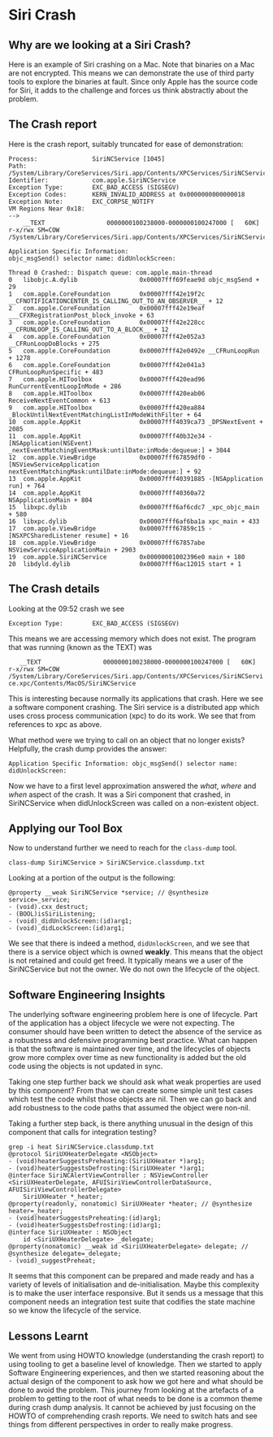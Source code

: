 # Siri Crash

## Why are we looking at a Siri Crash?

Here is an example of Siri crashing on a Mac.  Note that binaries on a Mac are not encrypted.  This means we can demonstrate the use of third party tools to explore the binaries at fault.  Since only Apple has the source code for Siri, it adds to the challenge and forces us think abstractly about the problem.

## The Crash report

Here is the crash report, suitably truncated for ease of demonstration:

```
Process:               SiriNCService [1045]
Path:                  /System/Library/CoreServices/Siri.app/Contents/XPCServices/SiriNCService.xpc/Contents/MacOS/SiriNCService
Identifier:            com.apple.SiriNCService
Exception Type:        EXC_BAD_ACCESS (SIGSEGV)
Exception Codes:       KERN_INVALID_ADDRESS at 0x0000000000000018
Exception Note:        EXC_CORPSE_NOTIFY
VM Regions Near 0x18:
-->
    __TEXT                 0000000100238000-0000000100247000 [   60K] r-x/rwx SM=COW  /System/Library/CoreServices/Siri.app/Contents/XPCServices/SiriNCService.xpc/Contents/MacOS/SiriNCService

Application Specific Information:
objc_msgSend() selector name: didUnlockScreen:

Thread 0 Crashed:: Dispatch queue: com.apple.main-thread
0   libobjc.A.dylib               	0x00007fff69feae9d objc_msgSend + 29
1   com.apple.CoreFoundation      	0x00007fff42e19f2c __CFNOTIFICATIONCENTER_IS_CALLING_OUT_TO_AN_OBSERVER__ + 12
2   com.apple.CoreFoundation      	0x00007fff42e19eaf ___CFXRegistrationPost_block_invoke + 63
3   com.apple.CoreFoundation      	0x00007fff42e228cc __CFRUNLOOP_IS_CALLING_OUT_TO_A_BLOCK__ + 12
4   com.apple.CoreFoundation      	0x00007fff42e052a3 __CFRunLoopDoBlocks + 275
5   com.apple.CoreFoundation      	0x00007fff42e0492e __CFRunLoopRun + 1278
6   com.apple.CoreFoundation      	0x00007fff42e041a3 CFRunLoopRunSpecific + 483
7   com.apple.HIToolbox           	0x00007fff420ead96 RunCurrentEventLoopInMode + 286
8   com.apple.HIToolbox           	0x00007fff420eab06 ReceiveNextEventCommon + 613
9   com.apple.HIToolbox           	0x00007fff420ea884 _BlockUntilNextEventMatchingListInModeWithFilter + 64
10  com.apple.AppKit              	0x00007fff4039ca73 _DPSNextEvent + 2085
11  com.apple.AppKit              	0x00007fff40b32e34 -[NSApplication(NSEvent) _nextEventMatchingEventMask:untilDate:inMode:dequeue:] + 3044
12  com.apple.ViewBridge          	0x00007fff67859df0 -[NSViewServiceApplication nextEventMatchingMask:untilDate:inMode:dequeue:] + 92
13  com.apple.AppKit              	0x00007fff40391885 -[NSApplication run] + 764
14  com.apple.AppKit              	0x00007fff40360a72 NSApplicationMain + 804
15  libxpc.dylib                  	0x00007fff6af6cdc7 _xpc_objc_main + 580
16  libxpc.dylib                  	0x00007fff6af6ba1a xpc_main + 433
17  com.apple.ViewBridge          	0x00007fff67859c15 -[NSXPCSharedListener resume] + 16
18  com.apple.ViewBridge          	0x00007fff67857abe NSViewServiceApplicationMain + 2903
19  com.apple.SiriNCService       	0x00000001002396e0 main + 180
20  libdyld.dylib                 	0x00007fff6ac12015 start + 1
```

## The Crash details

Looking at the 09:52 crash we see

`Exception Type:        EXC_BAD_ACCESS (SIGSEGV)`

This means we are accessing memory which does not exist.
The program that was running (known as the TEXT) was

`    __TEXT                 0000000100238000-0000000100247000 [   60K] r-x/rwx SM=COW  /System/Library/CoreServices/Siri.app/Contents/XPCServices/SiriNCService.xpc/Contents/MacOS/SiriNCService
`

This is interesting because normally its applications that crash.  Here we see a software component crashing.
The Siri service is a distributed app which uses cross process communication (xpc) to do its work.
We see that from references to xpc as above.

What method were we trying to call on an object that no longer exists?
Helpfully, the crash dump provides the answer:

`
Application Specific Information:
objc_msgSend() selector name: didUnlockScreen:
`

Now we have to a first level approximation answered the _what_, _where_  and _when_ aspect of the crash.
It was a Siri component that crashed, in SiriNCService when didUnlockScreen was called on a non-existent object.

## Applying our Tool Box

Now to understand further we need to reach for the `class-dump` tool.

`class-dump SiriNCService > SiriNCService.classdump.txt`

Looking at a portion of the output is the following:

```
@property __weak SiriNCService *service; // @synthesize service=_service;
- (void).cxx_destruct;
- (BOOL)isSiriListening;
- (void)_didUnlockScreen:(id)arg1;
- (void)_didLockScreen:(id)arg1;
```

We see that there is indeed a method, `didUnlockScreen`, and we see that there is a service object which is owned **weakly**.  This means that the object is not retained and could get freed.  It typically means we a user of the SiriNCService but not the owner.  We do not own the lifecycle of the object.

## Software Engineering Insights

The underlying software engineering problem here is one of lifecycle.  Part of the application has a object lifecycle we were not expecting.  The consumer should have been written to detect the absence of the service as a robustness and defensive programming best practice.  What can happen is that the software is maintained over time, and the lifecycles of objects grow more complex over time as new functionality is added but the old code using the objects is not updated in sync.

Taking one step further back we should ask what weak properties are used by this component?  From that we can create some simple unit test cases which test the code whilst those objects are nil.  Then we can go back and add robustness to the code paths that assumed the object were non-nil.

Taking a further step back, is there anything unusual in the design of this component that calls for integration testing?

```
grep -i heat SiriNCService.classdump.txt
@protocol SiriUXHeaterDelegate <NSObject>
- (void)heaterSuggestsPreheating:(SiriUXHeater *)arg1;
- (void)heaterSuggestsDefrosting:(SiriUXHeater *)arg1;
@interface SiriNCAlertViewController : NSViewController <SiriUXHeaterDelegate, AFUISiriViewControllerDataSource, AFUISiriViewControllerDelegate>
    SiriUXHeater *_heater;
@property(readonly, nonatomic) SiriUXHeater *heater; // @synthesize heater=_heater;
- (void)heaterSuggestsPreheating:(id)arg1;
- (void)heaterSuggestsDefrosting:(id)arg1;
@interface SiriUXHeater : NSObject
    id <SiriUXHeaterDelegate> _delegate;
@property(nonatomic) __weak id <SiriUXHeaterDelegate> delegate; // @synthesize delegate=_delegate;
- (void)_suggestPreheat;
```

It seems that this component can be prepared and made ready and has a variety of levels of initialisation and de-initialisation.  Maybe this complexity is to make the user interface responsive.  But it sends us a message that this component needs an integration test suite that codifies the state machine so we know the lifecycle of the service.

## Lessons Learnt

We went from using HOWTO knowledge (understanding the crash report) to using tooling to get a baseline level of knowledge.  Then we started to apply Software Engineering experiences, and then we started reasoning about the actual design of the component to ask how we got here and what should be done to avoid the problem.  This journey from looking at the artefacts of a problem to getting to the root of what needs to be done is a common theme during crash dump analysis.  It cannot be achieved by just focusing on the HOWTO of comprehending crash reports.  We need to switch hats and see things from different perspectives in order to really make progress.
